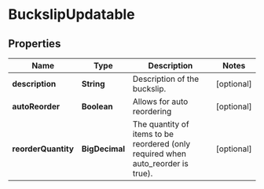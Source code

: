 

# BuckslipUpdatable


## Properties

Name | Type | Description | Notes
------------ | ------------- | ------------- | -------------
**description** | **String** | Description of the buckslip. |  [optional]
**autoReorder** | **Boolean** | Allows for auto reordering |  [optional]
**reorderQuantity** | **BigDecimal** | The quantity of items to be reordered (only required when auto_reorder is true). |  [optional]



